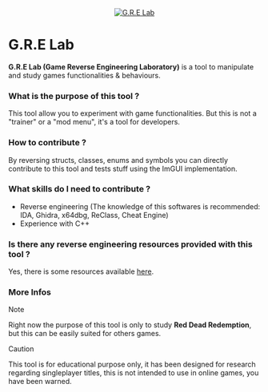 <div align="center">
    <a href="https://github.com/Red-Mods/G.R.E-Lab"><img src="https://github.com/user-attachments/assets/46613c75-5687-41c7-b990-75ac19c6884e" alt="G.R.E Lab"/></a>
</div>

# G.R.E Lab

**G.R.E Lab (Game Reverse Engineering Laboratory)** is a tool to manipulate and study games functionalities & behaviours.

### What is the purpose of this tool ?
This tool allow you to experiment with game functionalities. But this is not a "trainer" or a "mod menu", it's a tool for developers.

### How to contribute ?
By reversing structs, classes, enums and symbols you can directly contribute to this tool and tests stuff using the ImGUI implementation.

### What skills do I need to contribute ?
- Reverse engineering (The knowledge of this softwares is recommended: IDA, Ghidra, x64dbg, ReClass, Cheat Engine)
- Experience with C++

### Is there any reverse engineering resources provided with this tool ?
Yes, there is some resources available [here](https://github.com/Red-Mods/G.R.E-Lab/Research).

### More Infos
> [!NOTE]
> Right now the purpose of this tool is only to study **Red Dead Redemption**, but this can be easily suited for others games.

> [!CAUTION]
> This tool is for educational purpose only, it has been designed for research regarding singleplayer titles, this is not intended to use in online games, you have been warned.
